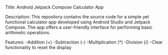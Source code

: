 Title: Android Jetpack Compose Calculator App

Description:
This repository contains the source code for a simple yet functional calculator app developed using Android Studio and Jetpack Compose.
The app offers a user-friendly interface for performing basic arithmetic operations.

Features:
-Addition (+)
-Subtraction (-)
-Multiplication (*)
-Division (/)
-Clear functionality to reset the display
